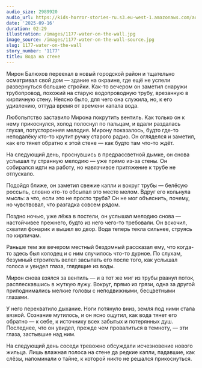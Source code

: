 ```yaml
---
audio_size: 2989920
audio_url: https://kids-horror-stories-ru.s3.eu-west-1.amazonaws.com/audio/1177-water-on-the-wall.mp3
date: '2025-09-16'
duration: 02:29
illustration: /images/1177-water-on-the-wall.jpg
image_source: /images/1177-water-on-the-wall-source.jpg
slug: 1177-water-on-the-wall
story_number: '1177'
title: Вода на стене
---
```


Мирон Балюхов переехал в новый городской район и тщательно осматривал свой дом — здание на окраине, где ещё не успели развернуться большие стройки. Как-то вечером он заметил снаружи трубопровод, похожий на старую водопроводную трубу, врезанную в кирпичную стену. Неясно было, для чего она служила, но, к его удивлению, оттуда время от времени капала вода.

Любопытство заставило Мирона покрутить вентиль. Как только он к нему прикоснулся, холод полоснул по пальцам, и вдали раздалась глухая, потусторонняя мелодия. Мирону показалось, будто где-то неподалёку кто-то крутит ручку старого радио. Он огляделся и заметил, как его тянет обратно к этой стене — как будто там что-то ждёт.

На следующий день, проснувшись в предрассветной дымке, он снова услышал ту странную мелодию — уже прямо из-за стены. Он собирался идти на работу, но навязчивое притяжение к трубе не отпускало.

Подойдя ближе, он заметил свежие капли и вокруг трубы — белёсую россыпь, словно кто-то обсыпал это место мелом. Вдруг его кольнула мысль: а что, если это не просто труба? Он не мог объяснить, почему, но чувствовал, что разгадка совсем рядом.

Поздно ночью, уже лёжа в постели, он услышал мелодию снова — настойчивее прежнего, будто из него чего-то требовали. Он вскочил, схватил фонарик и вышел во двор. Вода теперь текла сильнее, струясь по кирпичам.

Раньше тем же вечером местный бездомный рассказал ему, что когда-то здесь был колодец и с ним случилось что-то дурное. По слухам, безумный строитель велел засыпать его после того, как услышал голоса и увидел глаза, глядящие из воды.

Мирон снова взялся за вентиль — и в тот же миг из трубы рванул поток, расплескавшись в жуткую лужу. Вокруг, прямо из грязи, одна за другой приподнимались мелкие головы с неподвижными, бесцветными глазами.

У него перехватило дыхание. Ноги потянуло вниз, земля под ними стала вязкой. Сознание мутилось, и он ясно ощутил, как вода тянет его обратно — к себе, к источнику всех забытых и потерянных душ. Последнее, что он увидел, прежде чем провалиться в темноту, — эти глаза, застывшие над ним.

На следующий день соседи тревожно обсуждали исчезновение нового жильца. Лишь влажная полоса на стене да редкие капли, падавшие, как слёзы, напоминали о тайне, к которой никто не решался прикоснуться.